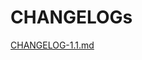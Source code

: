 # CHANGELOGs

[CHANGELOG-1.1.md](https://github.com/CentaurusInfra/AI-SIG/blob/main/CHANGLOG/CHANGELOG-1.1.md)
